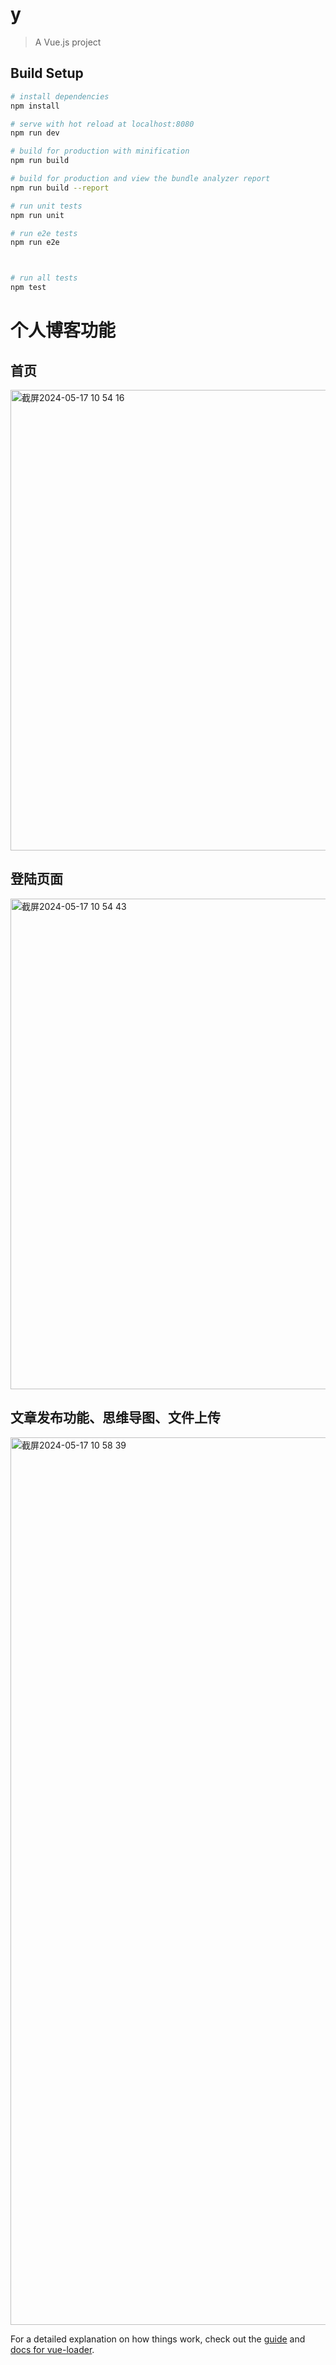 # y

> A Vue.js project

## Build Setup

``` bash
# install dependencies
npm install

# serve with hot reload at localhost:8080
npm run dev

# build for production with minification
npm run build

# build for production and view the bundle analyzer report
npm run build --report

# run unit tests
npm run unit

# run e2e tests
npm run e2e



# run all tests
npm test
```

# 个人博客功能
## 首页
<img width="737" alt="截屏2024-05-17 10 54 16" src="https://github.com/buhaizhuang123/csvn/assets/95667080/96b6b3c6-9461-4f16-aa58-4b066163a751">


## 登陆页面
<img width="785" alt="截屏2024-05-17 10 54 43" src="https://github.com/buhaizhuang123/csvn/assets/95667080/5739d4da-51a5-4bb9-b7aa-1cac178b6c0c">


## 文章发布功能、思维导图、文件上传

<img width="1420" alt="截屏2024-05-17 10 58 39" src="https://github.com/buhaizhuang123/csvn/assets/95667080/c19f2f25-df9d-4569-b84e-953e99851a3b">





For a detailed explanation on how things work, check out the [guide](http://vuejs-templates.github.io/webpack/) and [docs for vue-loader](http://vuejs.github.io/vue-loader).
